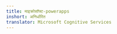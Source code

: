 ```yaml
---
title: माइक्रोसॉफ्ट-powerapps
inshort: अनिर्धारित
translator: Microsoft Cognitive Services
---
```




